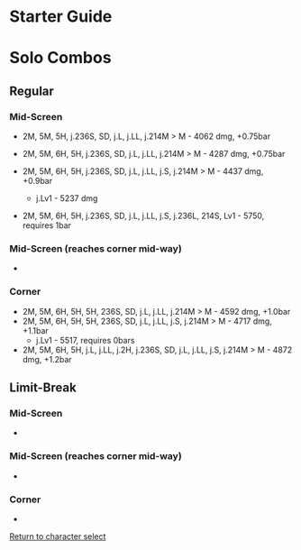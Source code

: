 # Starter Guide

# Solo Combos  

## Regular

### Mid-Screen

- 2M, 5M, 5H, j.236S, SD, j.L, j.LL, j.214M > M - 4062 dmg, +0.75bar
- 2M, 5M, 6H, 5H, j.236S, SD, j.L, j.LL, j.214M > M - 4287 dmg, +0.75bar
- 2M, 5M, 6H, 5H, j.236S, SD, j.L, j.LL, j.S, j.214M > M - 4437 dmg, +0.9bar
  - j.Lv1 - 5237 dmg

- 2M, 5M, 6H, 5H, j.236S, SD, j.L, j.LL, j.S, j.236L, 214S, Lv1 - 5750, requires 1bar

### Mid-Screen (reaches corner mid-way)

- 

### Corner

- 2M, 5M, 6H, 5H, 5H, 236S, SD, j.L, j.LL, j.214M > M - 4592 dmg, +1.0bar
- 2M, 5M, 6H, 5H, 5H, 236S, SD, j.L, j.LL, j.S, j.214M > M - 4717 dmg, +1.1bar
  - j.Lv1 - 5517, requires 0bars
- 2M, 5M, 6H, 5H, j.L, j.LL, j.2H, j.236S, SD, j.L, j.LL, j.S, j.214M > M - 4872 dmg, +1.2bar

## Limit-Break

### Mid-Screen

- 

### Mid-Screen (reaches corner mid-way)

- 

### Corner

- 


[Return to character select](./index.md)  